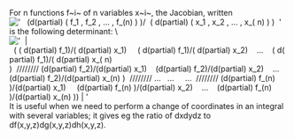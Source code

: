 For n functions f~i~ of n variables x~i~, the Jacobian, written
!['   (d(partial) ( f\_1 , f\_2 , ... , f\_(n) )
)/  ( d(partial) ( x\_1 , x\_2 , ... , x\_( n) ) )  '](../dictionary/equation_images/2741.2..png)
is the following determinant: \\
!['  |  ( ( d(partial) f\_1)/( d(partial) x\_1)     ( d(partial) f\_1)/( d(partial) x\_2)    ...    ( d(partial) f\_1)/( d(partial) x\_( n)
)  //////// (d(partial) f\_2)/(d(partial) x\_1)    (d(partial) f\_2)/(d(partial) x\_2)    ...    (d(partial) f\_2)/(d(partial) x\_(n)
)  //////// ...   ...     ...  //////// (d(partial) f\_(n)
)/(d(partial) x\_1)     (d(partial) f\_(n)
)/(d(partial) x\_2)    ...    (d(partial) f\_(n) )/(d(partial) x\_(n)
)) | '](../dictionary/equation_images/2741.1..png)
It is useful when we need to perform a change of coordinates in an
integral with several variables; it gives eg the ratio of dxdydz to
df(x,y,z)dg(x,y,z)dh(x,y,z).
